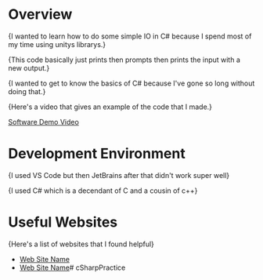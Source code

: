 # Overview

{I wanted to learn how to do some simple IO in C# because I spend most of my time using unitys librarys.}

{This code basically just prints then prompts then prints the input with a new output.}

{I wanted to get to know the basics of C# because 
I've gone so long without doing that.}

{Here's a video that gives an example of the code that I made.}

[Software Demo Video](https://youtu.be/NTlurQcC5m0)

# Development Environment

{I used VS Code but then JetBrains after that didn't work super well}

{I used C# which is a decendant of C and a cousin of c++}

# Useful Websites

{Here's a list of websites that I found helpful}
* [Web Site Name](https://www.w3schools.com/cs/cs_user_input.php)
* [Web Site Name](https://www.youtube.com/watch?v=jIpybrA1j68&ab_channel=codingisforyou)# cSharpPractice
